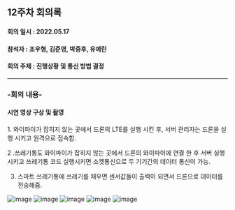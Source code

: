 <h2>12주차 회의록</h2>
<h4>회의 일시 : 2022.05.17</h4>
<h4>참석자 : 조우형, 김준영, 박중후, 유예린</h4>
<h4>회의 주제 : 진행상황 및 통신 방법 결정  </h4>

----------------------------------------------------------
<h3>-회의 내용-</h3>

 <h4>시연 영상 구상 및 촬영</h4> 
 1. 와이파이가 잡히지 않는 곳에서 드론의 LTE를 실행 시킨 후, 서버 관리자는 드론을 실행 시키고 원격으로 접속함.

 2 .쓰레기통도 와이파이가 잡히지 않는 곳에서 드론의 와이파이에 연결 한 후 서버 실행시키고 쓰레기통 코드 실행시키면 소켓통신으로 두 기기간의 데이터 통신이 가능.

 3. 스마트 쓰레기통에 쓰레기를 채우면 센서값들이 출력이 되면서 드론으로 데이터를 전송해줌.
 

![image](https://user-images.githubusercontent.com/71144019/170337364-96e0adea-15cd-47dc-9634-0a4ec275be46.png)
![image](https://user-images.githubusercontent.com/71144019/170337371-f73e53ba-9292-400b-a4e6-1f5954394022.png)
![image](https://user-images.githubusercontent.com/71144019/170337383-1b9ac337-0e8e-4113-8802-da581314f0ae.png)
![image](https://user-images.githubusercontent.com/71144019/170337390-a0484cd1-6e4c-47e8-a769-2038ad3222b5.png)
![image](https://user-images.githubusercontent.com/71144019/170337398-03fbe089-2e5a-4afc-ab86-33c4fa83b2d3.png)
